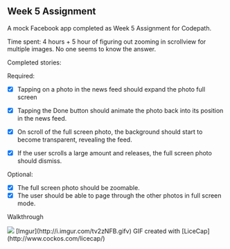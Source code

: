 ## Week 5 Assignment

A mock Facebook app completed as Week 5 Assignment for Codepath.

Time spent: 4 hours + 5 hour of figuring out zooming in scrollview for multiple images. No one seems to know the answer.

Completed stories:

Required:
 * [x] Tapping on a photo in the news feed should expand the photo full screen
 * [x] Tapping the Done button should animate the photo back into its position in the news feed.
 * [x] On scroll of the full screen photo, the background should start to become transparent, revealing the feed.
 * [x] If the user scrolls a large amount and releases, the full screen photo should dismiss.
 
 
Optional:
 * [x] The full screen photo should be zoomable.
 * [x] The user should be able to page through the other photos in full screen mode.
 
Walkthrough

<img src="http://i.imgur.com/tv2zNFB.gif" />
[Imgur](http://i.imgur.com/tv2zNFB.gifv)
GIF created with [LiceCap](http://www.cockos.com/licecap/)
